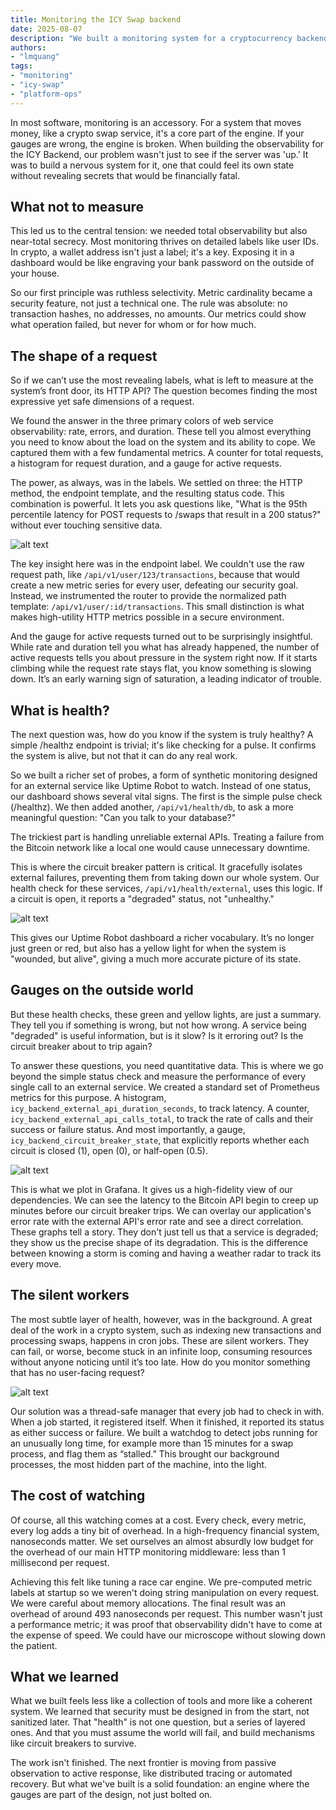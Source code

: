 ```yaml
---
title: Monitoring the ICY Swap backend
date: 2025-08-07
description: "We built a monitoring system for a cryptocurrency backend that provides deep observability while protecting sensitive financial data through layered health checks and resilient, security-first architecture."
authors:
- "lmquang"
tags:
- "monitoring"
- "icy-swap"
- "platform-ops"
---
```


In most software, monitoring is an accessory. For a system that moves money, like a crypto swap service, it's a core part of the engine. If your gauges are wrong, the engine is broken. When building the observability for the ICY Backend, our problem wasn't just to see if the server was 'up.' It was to build a nervous system for it, one that could feel its own state without revealing secrets that would be financially fatal.

## What not to measure

This led us to the central tension: we needed total observability but also near-total secrecy. Most monitoring thrives on detailed labels like user IDs. In crypto, a wallet address isn't just a label; it's a key. Exposing it in a dashboard would be like engraving your bank password on the outside of your house.

So our first principle was ruthless selectivity. Metric cardinality became a security feature, not just a technical one. The rule was absolute: no transaction hashes, no addresses, no amounts. Our metrics could show what operation failed, but never for whom or for how much.

## The shape of a request

So if we can’t use the most revealing labels, what is left to measure at the system’s front door, its HTTP API? The question becomes finding the most expressive yet safe dimensions of a request.

We found the answer in the three primary colors of web service observability: rate, errors, and duration. These tell you almost everything you need to know about the load on the system and its ability to cope. We captured them with a few fundamental metrics. A counter for total requests, a histogram for request duration, and a gauge for active requests.

The power, as always, was in the labels. We settled on three: the HTTP method, the endpoint template, and the resulting status code. This combination is powerful. It lets you ask questions like, "What is the 95th percentile latency for POST requests to /swaps that result in a 200 status?" without ever touching sensitive data.

![alt text](assets/icy-swap-http.png)

The key insight here was in the endpoint label. We couldn't use the raw request path, like `/api/v1/user/123/transactions`, because that would create a new metric series for every user, defeating our security goal. Instead, we instrumented the router to provide the normalized path template: `/api/v1/user/:id/transactions`. This small distinction is what makes high-utility HTTP metrics possible in a secure environment.

And the gauge for active requests turned out to be surprisingly insightful. While rate and duration tell you what has already happened, the number of active requests tells you about pressure in the system right now. If it starts climbing while the request rate stays flat, you know something is slowing down. It’s an early warning sign of saturation, a leading indicator of trouble.

## What is health?

The next question was, how do you know if the system is truly healthy? A simple /healthz endpoint is trivial; it's like checking for a pulse. It confirms the system is alive, but not that it can do any real work.

So we built a richer set of probes, a form of synthetic monitoring designed for an external service like Uptime Robot to watch. Instead of one status, our dashboard shows several vital signs. The first is the simple pulse check (/healthz). We then added another, `/api/v1/health/db`, to ask a more meaningful question: "Can you talk to your database?"

The trickiest part is handling unreliable external APIs. Treating a failure from the Bitcoin network like a local one would cause unnecessary downtime.

This is where the circuit breaker pattern is critical. It gracefully isolates external failures, preventing them from taking down our whole system. Our health check for these services, `/api/v1/health/external`, uses this logic. If a circuit is open, it reports a "degraded" status, not "unhealthy."

![alt text](assets/icy-swap-healthz.png)

This gives our Uptime Robot dashboard a richer vocabulary. It’s no longer just green or red, but also has a yellow light for when the system is "wounded, but alive", giving a much more accurate picture of its state.

## Gauges on the outside world

But these health checks, these green and yellow lights, are just a summary. They tell you if something is wrong, but not how wrong. A service being "degraded" is useful information, but is it slow? Is it erroring out? Is the circuit breaker about to trip again?

To answer these questions, you need quantitative data. This is where we go beyond the simple status check and measure the performance of every single call to an external service. We created a standard set of Prometheus metrics for this purpose. A histogram, `icy_backend_external_api_duration_seconds`, to track latency. A counter, `icy_backend_external_api_calls_total`, to track the rate of calls and their success or failure status. And most importantly, a gauge, `icy_backend_circuit_breaker_state`, that explicitly reports whether each circuit is closed (1), open (0), or half-open (0.5).

![alt text](assets/icy-swap-metrics-external.png)

This is what we plot in Grafana. It gives us a high-fidelity view of our dependencies. We can see the latency to the Bitcoin API begin to creep up minutes before our circuit breaker trips. We can overlay our application's error rate with the external API's error rate and see a direct correlation. These graphs tell a story. They don't just tell us that a service is degraded; they show us the precise shape of its degradation. This is the difference between knowing a storm is coming and having a weather radar to track its every move.

## The silent workers

The most subtle layer of health, however, was in the background. A great deal of the work in a crypto system, such as indexing new transactions and processing swaps, happens in cron jobs. These are silent workers. They can fail, or worse, become stuck in an infinite loop, consuming resources without anyone noticing until it’s too late. How do you monitor something that has no user-facing request?

![alt text](assets/icy-swap-job-metrics.png)

Our solution was a thread-safe manager that every job had to check in with. When a job started, it registered itself. When it finished, it reported its status as either success or failure. We built a watchdog to detect jobs running for an unusually long time, for example more than 15 minutes for a swap process, and flag them as “stalled.” This brought our background processes, the most hidden part of the machine, into the light.

## The cost of watching

Of course, all this watching comes at a cost. Every check, every metric, every log adds a tiny bit of overhead. In a high-frequency financial system, nanoseconds matter. We set ourselves an almost absurdly low budget for the overhead of our main HTTP monitoring middleware: less than 1 millisecond per request.

Achieving this felt like tuning a race car engine. We pre-computed metric labels at startup so we weren't doing string manipulation on every request. We were careful about memory allocations. The final result was an overhead of around 493 nanoseconds per request. This number wasn't just a performance metric; it was proof that observability didn't have to come at the expense of speed. We could have our microscope without slowing down the patient.

## What we learned

What we built feels less like a collection of tools and more like a coherent system. We learned that security must be designed in from the start, not sanitized later. That "health" is not one question, but a series of layered ones. And that you must assume the world will fail, and build mechanisms like circuit breakers to survive.

The work isn't finished. The next frontier is moving from passive observation to active response, like distributed tracing or automated recovery. But what we've built is a solid foundation: an engine where the gauges are part of the design, not just bolted on.
